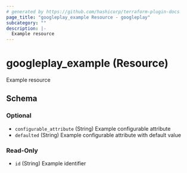 ```yaml
---
# generated by https://github.com/hashicorp/terraform-plugin-docs
page_title: "googleplay_example Resource - googleplay"
subcategory: ""
description: |-
  Example resource
---
```


# googleplay_example (Resource)

Example resource



<!-- schema generated by tfplugindocs -->
## Schema

### Optional

- `configurable_attribute` (String) Example configurable attribute
- `defaulted` (String) Example configurable attribute with default value

### Read-Only

- `id` (String) Example identifier
